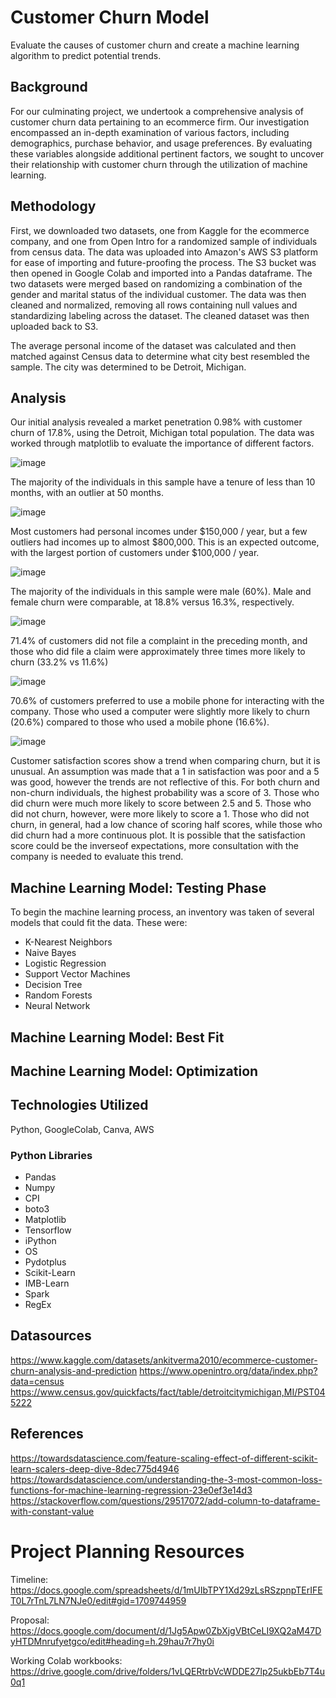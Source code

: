 # Customer Churn Model

Evaluate the causes of customer churn and create a machine learning algorithm to predict potential trends.

## Background
For our culminating project, we undertook a comprehensive analysis of customer churn data pertaining to an ecommerce firm. Our investigation encompassed an in-depth examination of various factors, including demographics, purchase behavior, and usage preferences. By evaluating these variables alongside additional pertinent factors, we sought to uncover their relationship with customer churn through the utilization of machine learning.

## Methodology 

First, we downloaded two datasets, one from Kaggle for the ecommerce company, and one from Open Intro for a randomized sample of individuals from census data. The data was uploaded into Amazon's AWS S3 platform for ease of importing and future-proofing the process. The S3 bucket was then opened in Google Colab and imported into a Pandas dataframe. The two datasets were merged based on randomizing a combination of the gender and marital status of the individual customer. The data was then cleaned and normalized, removing all rows containing null values and standardizing labeling across the dataset. The cleaned dataset was then uploaded back to S3.

The average personal income of the dataset was calculated and then matched against Census data to determine what city best resembled the sample. The city was determined to be Detroit, Michigan.

## Analysis 

Our initial analysis revealed a market penetration 0.98% with customer churn of 17.8%, using the Detroit, Michigan total population. The data was worked through matplotlib to evaluate the importance of different factors.

![image](https://github.com/rhisehl/Customer-Churn-Model/assets/116215793/87a024fb-f6d7-445f-ac92-456349cba98e)

The majority of the individuals in this sample have a tenure of less than 10 months, with an outlier at 50 months.


![image](https://github.com/rhisehl/Customer-Churn-Model/assets/116215793/56d2cc72-bd7c-47f8-96c0-38c7f267c457)

Most customers had personal incomes under $150,000 / year, but a few outliers had incomes up to almost $800,000. This is an expected outcome, with the largest portion of customers under $100,000 / year.


![image](https://github.com/rhisehl/Customer-Churn-Model/assets/116215793/4c07567c-18cd-4c30-ad0b-08a695361bdd)

The majority of the individuals in this sample were male (60%). Male and female churn were comparable, at 18.8% versus 16.3%, respectively.


![image](https://github.com/rhisehl/Customer-Churn-Model/assets/116215793/10e58f01-3ce1-4114-add1-b7904dca13b2)

71.4% of customers did not file a complaint in the preceding month, and those who did file a claim were approximately three times more likely to churn (33.2% vs 11.6%) 


![image](https://github.com/rhisehl/Customer-Churn-Model/assets/116215793/4dd80792-f0ce-454f-8b5a-2ec9cbdf26c2)

70.6% of customers preferred to use a mobile phone for interacting with the company. Those who used a computer were slightly more likely to churn (20.6%) compared to those who used a mobile phone (16.6%).


![image](https://github.com/rhisehl/Customer-Churn-Model/assets/116215793/6c36a393-5ee5-4185-b6d3-fa824dfa05d0)

Customer satisfaction scores show a trend when comparing churn, but it is unusual. An assumption was made that a 1 in satisfaction was poor and a 5 was good, however the trends are not reflective of this. For both churn and non-churn individuals, the highest probability was a score of 3. Those who did churn were much more likely to score between 2.5 and 5. Those who did not churn, however, were more likely to score a 1. Those who did not churn, in general, had a low chance of scoring half scores, while those who did churn had a more continuous plot. It is possible that the satisfaction score could be the inverseof expectations, more consultation with the company is needed to evaluate this trend.



## Machine Learning Model: Testing Phase
To begin the machine learning process, an inventory was taken of several models that could fit the data. These were:
* K-Nearest Neighbors
* Naive Bayes
* Logistic Regression
* Support Vector Machines
* Decision Tree
* Random Forests
* Neural Network


## Machine Learning Model: Best Fit

## Machine Learning Model: Optimization



## Technologies Utilized

Python, GoogleColab, Canva, AWS
### Python Libraries
* Pandas
* Numpy
* CPI
* boto3
* Matplotlib
* Tensorflow
* iPython
* OS
* Pydotplus
* Scikit-Learn
* IMB-Learn
* Spark
* RegEx

## Datasources

https://www.kaggle.com/datasets/ankitverma2010/ecommerce-customer-churn-analysis-and-prediction
https://www.openintro.org/data/index.php?data=census
https://www.census.gov/quickfacts/fact/table/detroitcitymichigan,MI/PST045222

## References

https://towardsdatascience.com/feature-scaling-effect-of-different-scikit-learn-scalers-deep-dive-8dec775d4946
https://towardsdatascience.com/understanding-the-3-most-common-loss-functions-for-machine-learning-regression-23e0ef3e14d3
https://stackoverflow.com/questions/29517072/add-column-to-dataframe-with-constant-value

# Project Planning Resources

Timeline: https://docs.google.com/spreadsheets/d/1mUIbTPY1Xd29zLsRSzpnpTErIFET0L7rTnL7LN7NJe0/edit#gid=1709744959

Proposal: https://docs.google.com/document/d/1Jg5Apw0ZbXjgVBtCeLI9XQ2aM47DyHTDMnrufyetgco/edit#heading=h.29hau7r7hy0i

Working Colab workbooks: https://drive.google.com/drive/folders/1vLQERtrbVcWDDE27lp25ukbEb7T4u0q1
